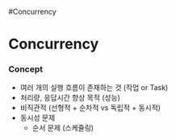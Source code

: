 #Concurrency

# Concurrency
### Concept

* 여러 개의 실행 흐름이 존재하는 것 (작업 or Task)
* 처리량, 응답시간 향상 목적 (성능)
* 비직관적 (선형적 + 순차적 vs 독립적 + 동시적)
* 동시성 문제
	* 순서 문제 (스케쥴링)